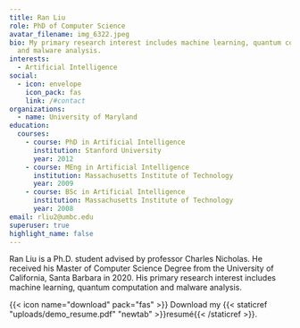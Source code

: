 ```yaml
---
title: Ran Liu
role: PhD of Computer Science
avatar_filename: img_6322.jpeg
bio: My primary research interest includes machine learning, quantum computation
  and malware analysis.
interests:
  - Artificial Intelligence
social:
  - icon: envelope
    icon_pack: fas
    link: /#contact
organizations:
  - name: University of Maryland
education:
  courses:
    - course: PhD in Artificial Intelligence
      institution: Stanford University
      year: 2012
    - course: MEng in Artificial Intelligence
      institution: Massachusetts Institute of Technology
      year: 2009
    - course: BSc in Artificial Intelligence
      institution: Massachusetts Institute of Technology
      year: 2008
email: rliu2@umbc.edu
superuser: true
highlight_name: false
---
```

Ran Liu is a Ph.D. student advised by professor Charles Nicholas. He received his Master of Computer Science Degree from the University of California, Santa Barbara in 2020. His primary research interest includes machine learning, quantum computation and malware analysis.

{{< icon name="download" pack="fas" >}} Download my {{< staticref "uploads/demo_resume.pdf" "newtab" >}}resumé{{< /staticref >}}.